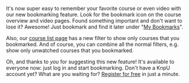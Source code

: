 It's now super easy to remember your favorite course or even video with
our new bookmarking feature. Look for the bookmark icon on the course overview
and video pages. Found something important and don't want to lose it?
Awesome! Just bookmark and find it later under "[My Bookmarks](/profile/bookmarks)".

Also, our [course list page](https://knpuniversity.com/courses#all) has a new filter to show only courses that you
bookmarked. And of course, you can combine all the normal filters, e.g.
show only unwatched courses that you bookmarked.

Oh, and thanks to *you* for suggesting this new feature! It's available to
everyone now: just log in and start bookmarking. Don't have a KnpU account yet?
What are you waiting for? [Register for free](/signup/) in just a minute.
